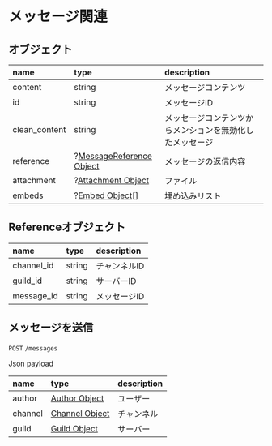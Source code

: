 # メッセージ関連

## オブジェクト

| name          | type   | description |
| :---          | :---   | :---        |
| content       | string | メッセージコンテンツ |
| id            | string | メッセージID |
| clean_content | string | メッセージコンテンツからメンションを無効化したメッセージ |
| reference     | ?[MessageReference Object](/docs/v2/messages#Referenceオブジェクト) | メッセージの返信内容 |
| attachment    | ?[Attachment Object](/docs/v2/attachment#オブジェクト) | ファイル |
| embeds        | ?[Embed Object](https://discord.com/developers/docs/resources/channel#embed-object)[] | 埋め込みリスト |

## Referenceオブジェクト

| name       | type   | description |
| :---       | :---   | :---        |
| channel_id | string | チャンネルID  |
| guild_id   | string | サーバーID    |
| message_id | string | メッセージID  |

## メッセージを送信

`POST` `/messages`

Json payload

| name    | type                                          | description |
| :---    | :---                                          | :---        |
| author  | [Author Object](/docs/v2/users#オブジェクト)    | ユーザー      |
| channel | [Channel Object](/docs/v2/channel#オブジェクト) | チャンネル    |
| guild   | [Guild Object](/docs/v2/guild/#オブジェクト)    | サーバー      |
